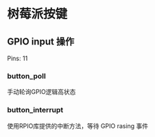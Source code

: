 # 树莓派按键

## GPIO input 操作

Pins: 11

### button_poll

手动轮询GPIO逻辑高状态

### button_interrupt

使用RPIO库提供的中断方法，等待 GPIO rasing 事件
